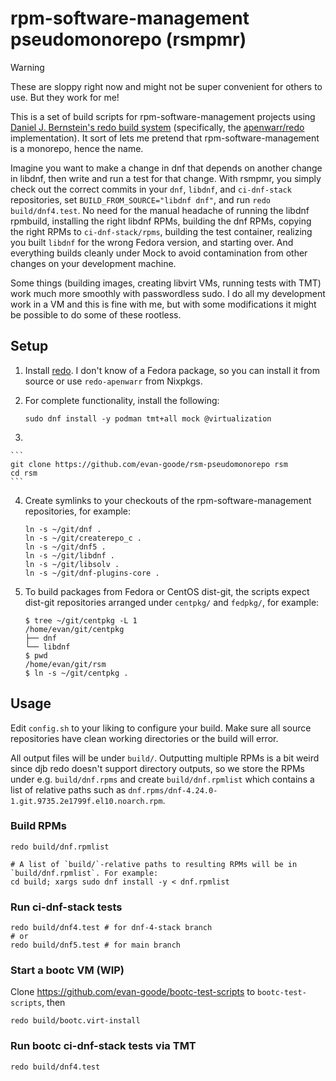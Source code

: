 # rpm-software-management pseudomonorepo (rsmpmr)

> [!WARNING]
> These are sloppy right now and might not be super convenient for others to use. But they work for me!

This is a set of build scripts for rpm-software-management projects using [Daniel J. Bernstein's redo build system](http://cr.yp.to/redo.html) (specifically, the [apenwarr/redo](https://redo.readthedocs.io/en/latest) implementation). It sort of lets me pretend that rpm-software-management is a monorepo, hence the name.

Imagine you want to make a change in dnf that depends on another change in libdnf, then write and run a test for that change. With rsmpmr, you simply check out the correct commits in your `dnf`, `libdnf`, and `ci-dnf-stack` repositories, set `BUILD_FROM_SOURCE="libdnf dnf"`, and run `redo build/dnf4.test`. No need for the manual headache of running the libdnf rpmbuild, installing the right libdnf RPMs, building the dnf RPMs, copying the right RPMs to `ci-dnf-stack/rpms`, building the test container, realizing you built `libdnf` for the wrong Fedora version, and starting over. And everything builds cleanly under Mock to avoid contamination from other changes on your development machine.

Some things (building images, creating libvirt VMs, running tests with TMT) work much more smoothly with passwordless sudo. I do all my development work in a VM and this is fine with me, but with some modifications it might be possible to do some of these rootless.

## Setup

1. Install [redo](https://github.com/apenwarr/redo). I don't know of a Fedora package, so you can install it from source or use `redo-apenwarr` from Nixpkgs.

2. For complete functionality, install the following:

    ```
    sudo dnf install -y podman tmt+all mock @virtualization
    ```

3.

    ```
    git clone https://github.com/evan-goode/rsm-pseudomonorepo rsm
    cd rsm
    ```

4. Create symlinks to your checkouts of the rpm-software-management repositories, for example:

    ```
    ln -s ~/git/dnf .
    ln -s ~/git/createrepo_c .
    ln -s ~/git/dnf5 .
    ln -s ~/git/libdnf .
    ln -s ~/git/libsolv .
    ln -s ~/git/dnf-plugins-core .
    ```

5. To build packages from Fedora or CentOS dist-git, the scripts expect dist-git repositories arranged under `centpkg/` and `fedpkg/`, for example:

    ```
    $ tree ~/git/centpkg -L 1
    /home/evan/git/centpkg
    ├── dnf
    └── libdnf
    $ pwd
    /home/evan/git/rsm
    $ ln -s ~/git/centpkg .
    ```

## Usage

Edit `config.sh` to your liking to configure your build. Make sure all source repositories have clean working directories or the build will error.

All output files will be under `build/`. Outputting multiple RPMs is a bit weird since djb redo doesn't support directory outputs, so we store the RPMs under e.g. `build/dnf.rpms` and create `build/dnf.rpmlist` which contains a list of relative paths such as `dnf.rpms/dnf-4.24.0-1.git.9735.2e1799f.el10.noarch.rpm`.

### Build RPMs

```
redo build/dnf.rpmlist

# A list of `build/`-relative paths to resulting RPMs will be in `build/dnf.rpmlist`. For example:
cd build; xargs sudo dnf install -y < dnf.rpmlist
```

### Run ci-dnf-stack tests

```
redo build/dnf4.test # for dnf-4-stack branch
# or 
redo build/dnf5.test # for main branch
```

### Start a bootc VM (WIP)

Clone https://github.com/evan-goode/bootc-test-scripts to `bootc-test-scripts`, then

```
redo build/bootc.virt-install
```

### Run bootc ci-dnf-stack tests via TMT

```
redo build/dnf4.test
```
